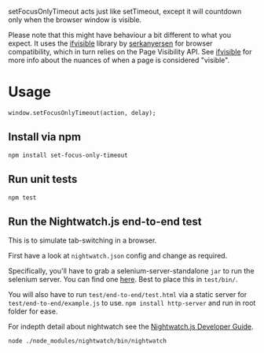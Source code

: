setFocusOnlyTimeout acts just like setTimeout, except it will countdown only when the browser window is visible.

Please note that this might have behaviour a bit different to what you expect. It uses the [ifvisible](https://github.com/serkanyersen/ifvisible.js/) 
library by [serkanyersen](https://github.com/serkanyersen) for browser compatibility, which in turn relies on the Page Visibility API. 
See [ifvisible](https://github.com/serkanyersen/ifvisible.js/) for more info about the nuances of when a page is considered "visible".

# Usage

    window.setFocusOnlyTimeout(action, delay);
    

## Install via npm
    npm install set-focus-only-timeout

## Run unit tests

    npm test

## Run the Nightwatch.js end-to-end test

This is to simulate tab-switching in a browser.

First have a look at `nightwatch.json` config and change as required.

Specifically, you'll have to grab a selenium-server-standalone `jar` to run the selenium server. 
You can find one [here](http://selenium-release.storage.googleapis.com/index.html). Best to place this in `test/bin/`.

You will also have to run `test/end-to-end/test.html` via a static server for `test/end-to-end/example.js`
to use. `npm install http-server` and run in root folder for ease.

For indepth detail about nightwatch see the [Nightwatch.js Developer Guide](http://nightwatchjs.org/guide).

    node ./node_modules/nightwatch/bin/nightwatch

